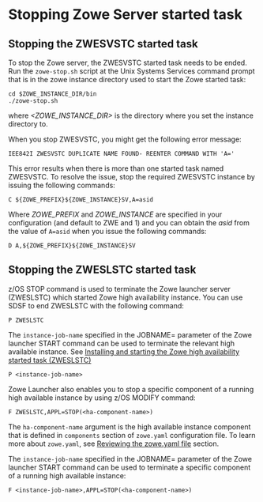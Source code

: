 # Stopping Zowe Server started task


## Stopping the ZWESVSTC started task

To stop the Zowe server, the ZWESVSTC started task needs to be ended. Run the `zowe-stop.sh` script at the Unix Systems Services command prompt that is in the zowe instance directory used to start the Zowe started task:

```
cd $ZOWE_INSTANCE_DIR/bin
./zowe-stop.sh
```
where _<ZOWE_INSTANCE_DIR>_ is the directory where you set the instance directory to.

When you stop ZWESVSTC, you might get the following error message:

```
IEE842I ZWESVSTC DUPLICATE NAME FOUND- REENTER COMMAND WITH 'A='
```

This error results when there is more than one started task named ZWESVSTC. To resolve the issue, stop the required ZWESVSTC instance by issuing the following commands:

```
C ${ZOWE_PREFIX}${ZOWE_INSTANCE}SV,A=asid
```
Where _ZOWE_PREFIX_ and _ZOWE_INSTANCE_ are specified in your configuration (and default to ZWE and 1) and you can obtain the _asid_ from the value of `A=asid` when you issue the following commands:

```
D A,${ZOWE_PREFIX}${ZOWE_INSTANCE}SV
```

## Stopping the ZWESLSTC started task

z/OS STOP command is used to terminate the Zowe launcher server (ZWESLSTC) which started Zowe high availability instance. You can use SDSF to end ZWESLSTC with the following command:

```
P ZWESLSTC
```

The `instance-job-name` specified in the JOBNAME= parameter of the Zowe launcher START command can be used to terminate the relevant high available instance. See [Installing and starting the Zowe high availability started task (ZWESLSTC)](configure-zowe-ha-server.md)

```
P <instance-job-name>
```

Zowe Launcher also enables you to stop a specific component of a running high available instance by using z/OS MODIFY command:

```
F ZWESLSTC,APPL=STOP(<ha-component-name>)
```

The `ha-component-name` argument is the high available instance component that is defined in `components` section of `zowe.yaml` configuration file. To learn more about `zowe.yaml`, see [Reviewing the zowe.yaml file](configure-instance-directory.md) section.

The `instance-job-name` specified in the JOBNAME= parameter of the Zowe launcher START command can be used to terminate a specific component of a running high available instance:

```
F <instance-job-name>,APPL=STOP(<ha-component-name>)
```